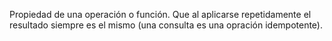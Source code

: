 Propiedad de una operación o función. Que al aplicarse repetidamente el resultado siempre es el mismo (una consulta es una opración idempotente).